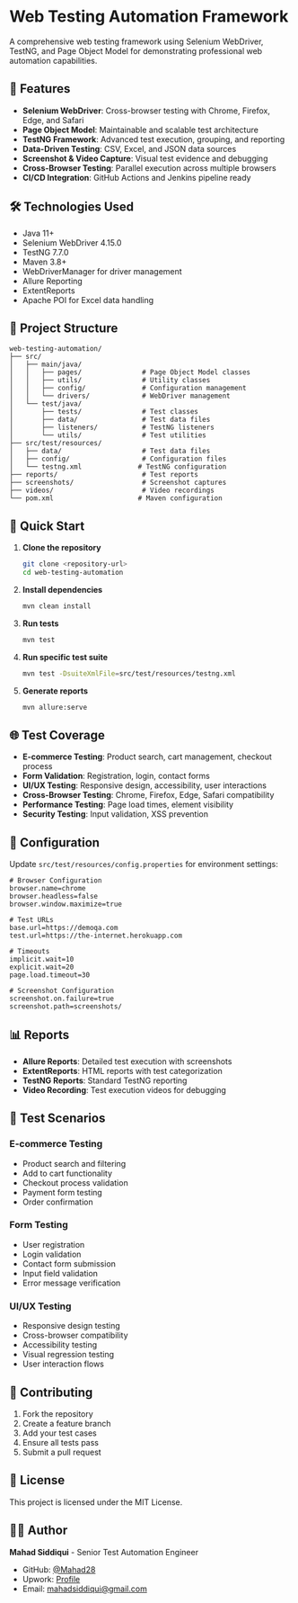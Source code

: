 # Web Testing Automation Framework

A comprehensive web testing framework using Selenium WebDriver, TestNG, and Page Object Model for demonstrating professional web automation capabilities.

## 🚀 Features

- **Selenium WebDriver**: Cross-browser testing with Chrome, Firefox, Edge, and Safari
- **Page Object Model**: Maintainable and scalable test architecture
- **TestNG Framework**: Advanced test execution, grouping, and reporting
- **Data-Driven Testing**: CSV, Excel, and JSON data sources
- **Screenshot & Video Capture**: Visual test evidence and debugging
- **Cross-Browser Testing**: Parallel execution across multiple browsers
- **CI/CD Integration**: GitHub Actions and Jenkins pipeline ready

## 🛠️ Technologies Used

- Java 11+
- Selenium WebDriver 4.15.0
- TestNG 7.7.0
- Maven 3.8+
- WebDriverManager for driver management
- Allure Reporting
- ExtentReports
- Apache POI for Excel data handling

## 📁 Project Structure

```
web-testing-automation/
├── src/
│   ├── main/java/
│   │   ├── pages/               # Page Object Model classes
│   │   ├── utils/               # Utility classes
│   │   ├── config/              # Configuration management
│   │   └── drivers/             # WebDriver management
│   └── test/java/
│       ├── tests/               # Test classes
│       ├── data/                # Test data files
│       ├── listeners/           # TestNG listeners
│       └── utils/               # Test utilities
├── src/test/resources/
│   ├── data/                    # Test data files
│   ├── config/                  # Configuration files
│   └── testng.xml              # TestNG configuration
├── reports/                     # Test reports
├── screenshots/                 # Screenshot captures
├── videos/                      # Video recordings
└── pom.xml                     # Maven configuration
```

## 🚀 Quick Start

1. **Clone the repository**
   ```bash
   git clone <repository-url>
   cd web-testing-automation
   ```

2. **Install dependencies**
   ```bash
   mvn clean install
   ```

3. **Run tests**
   ```bash
   mvn test
   ```

4. **Run specific test suite**
   ```bash
   mvn test -DsuiteXmlFile=src/test/resources/testng.xml
   ```

5. **Generate reports**
   ```bash
   mvn allure:serve
   ```

## 🌐 Test Coverage

- **E-commerce Testing**: Product search, cart management, checkout process
- **Form Validation**: Registration, login, contact forms
- **UI/UX Testing**: Responsive design, accessibility, user interactions
- **Cross-Browser Testing**: Chrome, Firefox, Edge, Safari compatibility
- **Performance Testing**: Page load times, element visibility
- **Security Testing**: Input validation, XSS prevention

## 🔧 Configuration

Update `src/test/resources/config.properties` for environment settings:

```properties
# Browser Configuration
browser.name=chrome
browser.headless=false
browser.window.maximize=true

# Test URLs
base.url=https://demoqa.com
test.url=https://the-internet.herokuapp.com

# Timeouts
implicit.wait=10
explicit.wait=20
page.load.timeout=30

# Screenshot Configuration
screenshot.on.failure=true
screenshot.path=screenshots/
```

## 📊 Reports

- **Allure Reports**: Detailed test execution with screenshots
- **ExtentReports**: HTML reports with test categorization
- **TestNG Reports**: Standard TestNG reporting
- **Video Recording**: Test execution videos for debugging

## 🎯 Test Scenarios

### E-commerce Testing
- Product search and filtering
- Add to cart functionality
- Checkout process validation
- Payment form testing
- Order confirmation

### Form Testing
- User registration
- Login validation
- Contact form submission
- Input field validation
- Error message verification

### UI/UX Testing
- Responsive design testing
- Cross-browser compatibility
- Accessibility testing
- Visual regression testing
- User interaction flows

## 🤝 Contributing

1. Fork the repository
2. Create a feature branch
3. Add your test cases
4. Ensure all tests pass
5. Submit a pull request

## 📄 License

This project is licensed under the MIT License.

## 👨‍💻 Author

**Mahad Siddiqui** - Senior Test Automation Engineer
- GitHub: [@Mahad28](https://github.com/Mahad28)
- Upwork: [Profile](https://www.upwork.com/freelancers/~0184717814212a8366)
- Email: mahadsiddiqui@gmail.com
